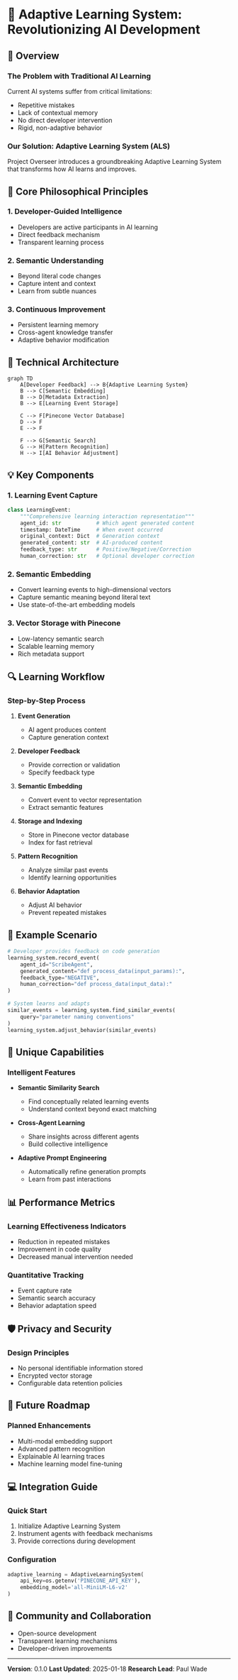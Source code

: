 # 🧠 Adaptive Learning System: Revolutionizing AI Development

## 📘 Overview

### The Problem with Traditional AI Learning
Current AI systems suffer from critical limitations:
- Repetitive mistakes
- Lack of contextual memory
- No direct developer intervention
- Rigid, non-adaptive behavior

### Our Solution: Adaptive Learning System (ALS)

Project Overseer introduces a groundbreaking Adaptive Learning System that transforms how AI learns and improves.

## 🔬 Core Philosophical Principles

### 1. Developer-Guided Intelligence
- Developers are active participants in AI learning
- Direct feedback mechanism
- Transparent learning process

### 2. Semantic Understanding
- Beyond literal code changes
- Capture intent and context
- Learn from subtle nuances

### 3. Continuous Improvement
- Persistent learning memory
- Cross-agent knowledge transfer
- Adaptive behavior modification

## 🚀 Technical Architecture

```mermaid
graph TD
    A[Developer Feedback] --> B{Adaptive Learning System}
    B --> C[Semantic Embedding]
    B --> D[Metadata Extraction]
    B --> E[Learning Event Storage]
    
    C --> F[Pinecone Vector Database]
    D --> F
    E --> F
    
    F --> G[Semantic Search]
    G --> H[Pattern Recognition]
    H --> I[AI Behavior Adjustment]
```

## 💡 Key Components

### 1. Learning Event Capture
```python
class LearningEvent:
    """Comprehensive learning interaction representation"""
    agent_id: str           # Which agent generated content
    timestamp: DateTime     # When event occurred
    original_context: Dict  # Generation context
    generated_content: str  # AI-produced content
    feedback_type: str      # Positive/Negative/Correction
    human_correction: str   # Optional developer correction
```

### 2. Semantic Embedding
- Convert learning events to high-dimensional vectors
- Capture semantic meaning beyond literal text
- Use state-of-the-art embedding models

### 3. Vector Storage with Pinecone
- Low-latency semantic search
- Scalable learning memory
- Rich metadata support

## 🔍 Learning Workflow

### Step-by-Step Process
1. **Event Generation**
   - AI agent produces content
   - Capture generation context

2. **Developer Feedback**
   - Provide correction or validation
   - Specify feedback type

3. **Semantic Embedding**
   - Convert event to vector representation
   - Extract semantic features

4. **Storage and Indexing**
   - Store in Pinecone vector database
   - Index for fast retrieval

5. **Pattern Recognition**
   - Analyze similar past events
   - Identify learning opportunities

6. **Behavior Adaptation**
   - Adjust AI behavior
   - Prevent repeated mistakes

## 🧪 Example Scenario

```python
# Developer provides feedback on code generation
learning_system.record_event(
    agent_id="ScribeAgent",
    generated_content="def process_data(input_params):",
    feedback_type="NEGATIVE",
    human_correction="def process_data(input_data):"
)

# System learns and adapts
similar_events = learning_system.find_similar_events(
    query="parameter naming conventions"
)
learning_system.adjust_behavior(similar_events)
```

## 🌟 Unique Capabilities

### Intelligent Features
- **Semantic Similarity Search**
  - Find conceptually related learning events
  - Understand context beyond exact matching

- **Cross-Agent Learning**
  - Share insights across different agents
  - Build collective intelligence

- **Adaptive Prompt Engineering**
  - Automatically refine generation prompts
  - Learn from past interactions

## 📊 Performance Metrics

### Learning Effectiveness Indicators
- Reduction in repeated mistakes
- Improvement in code quality
- Decreased manual intervention needed

### Quantitative Tracking
- Event capture rate
- Semantic search accuracy
- Behavior adaptation speed

## 🛡️ Privacy and Security

### Design Principles
- No personal identifiable information stored
- Encrypted vector storage
- Configurable data retention policies

## 🔮 Future Roadmap

### Planned Enhancements
- Multi-modal embedding support
- Advanced pattern recognition
- Explainable AI learning traces
- Machine learning model fine-tuning

## 💻 Integration Guide

### Quick Start
1. Initialize Adaptive Learning System
2. Instrument agents with feedback mechanisms
3. Provide corrections during development

### Configuration
```python
adaptive_learning = AdaptiveLearningSystem(
    api_key=os.getenv('PINECONE_API_KEY'),
    embedding_model='all-MiniLM-L6-v2'
)
```

## 🤝 Community and Collaboration

- Open-source development
- Transparent learning mechanisms
- Developer-driven improvements

---

**Version**: 0.1.0
**Last Updated**: 2025-01-18
**Research Lead**: Paul Wade
